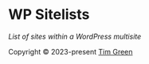 # WP Sitelists
*List of sites within a WordPress multisite*


Copyright © 2023-present [Tim Green](https://github.com/tim-green)